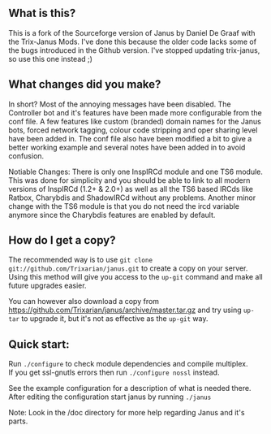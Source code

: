 What is this?
-------------

This is a fork of the Sourceforge version of Janus by Daniel De Graaf with the Trix-Janus Mods. I've done this because the older code lacks some of the bugs introduced in the Github version. I've stopped updating trix-janus, so use this one instead ;)

What changes did you make?
--------------------------

In short? Most of the annoying messages have been disabled. The Controller bot and it's features have been made more configurable from the conf file. A few features like custom (branded) domain names for the Janus bots, forced network tagging, colour code stripping and oper sharing level have been added in. The conf file also have been modified a bit to give a better working example and several notes have been added in to avoid confusion.

Notiable Changes: There is only one InspIRCd module and one TS6 module. This was done for simplicity and you should be able to link to all modern versions of InspIRCd (1.2+ & 2.0+) as well as all the TS6 based IRCds like Ratbox, Charybdis and ShadowIRCd without any problems. Another minor change with the TS6 module is that you do not need the ircd variable anymore since the Charybdis features are enabled by default.

How do I get a copy?
--------------------

The recommended way is to use `git clone git://github.com/Trixarian/janus.git` to create a copy on your server. Using this method will give you access to the `up-git` command and make all future upgrades easier.

You can however also download a copy from https://github.com/Trixarian/janus/archive/master.tar.gz and try using `up-tar` to upgrade it, but it's not as effective as the `up-git` way.

Quick start:
------------

Run `./configure` to check module dependencies and compile multiplex.  
If you get ssl-gnutls errors then run `./configure nossl` instead.

See the example configuration for a description of what is needed there.  
After editing the configuration start janus by running `./janus`

Note: Look in the /doc directory for more help regarding Janus and it's parts.